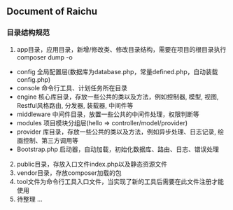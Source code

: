 Document of Raichu
---

### 目录结构规范
1. app目录，应用目录，新增/修改类、修改目录结构，需要在项目的根目录执行composer dump -o
 * config           全局配置层(数据库为database.php，常量defined.php，自动装载config.php)
 * console          命令行工具、计划任务所在目录
 * engine           核心库目录，存放一些公共的类以及方法，例如控制器, 模型, 视图, Restful风格路由, 分发器, 装载器, 中间件等
 * middleware       中间件目录，放置一些公共的中间件处理，权限判断等
 * modules          项目模块分组层(hello => controller/model/provider)
 * provider         库目录，存放一些公共的类以及方法，例如异步处理、日志记录, 绘画控制、第三方调用等
 * Bootstrap.php    启动器，自动加载，初始化数据库、路由、日志、错误处理

2. public目录，存放入口文件index.php以及静态资源文件
3. vendor目录，存放composer加载的包
4. tool文件为命令行工具入口文件，当实现了新的工具后需要在此文件注册才能使用
5. 待整理 ...